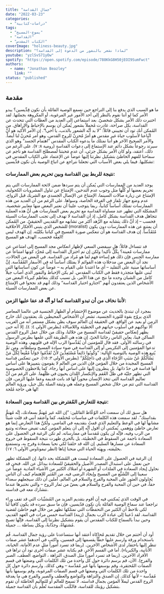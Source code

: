 ```yaml
---
title: "جمال القداسة"
date: "2022-03-23"
categories:
  - "دراسات-كتابية"
tags:
  - "يسوع-المسيح"
  - "القداسة"
  - "الكتاب المقدس"
coverImage: "holiness-beauty.jpg"
description: "لماذا نشعر بالنفور من الدعوة إلى القداسة؟"
youtube: "yzlSvS71yOw"
spotify: "https://open.spotify.com/episode/788KkG8H50jEOI9SumFwct"
authors:
  - name: "Jonathan Beazley"
    link: ""
status: "published"
---
```


## مقدمة

ما هو السبب الذي يدفع بنا إلى التراجع حين نسمع الوصية القائلة بأن نكون قِدِّيسين؟ يبدو الأمر كما لو أننا نقوم بالنظر إلى أحد الأمور غير المرغوبة، أو المكروهة بجملتها. لقد اختبرت ذلك الأمر بشكل شخصيّ. بعد استماعي إلى العديد من العظات التي تتحدث عن القداسة، بكل صراحة، غادرت مُحملاً بشعور يُمكن أن يوسم بالإحباط والإراهاق. من المُمكن أنك تود أن تجيبني قائلاً: ”لا بد أنَّه الشعور بالذنب، يا أخي!“. إن الأمر الأكيد هو أنَّ اتِّباعنا لأسلوب حياة غير مقدس هو أمرٌ مُحزِنٌ للروح القدس، وهو أمر مُحزنٌ لنا أيضاً. والأمر الصحيح الآخر هو أننا نمتلك ما يدعوه الكتاب المقدس ”اهتمام الجسد“ وهو الذي سيرتد رجوعاً بشكل دائم عند الإستماع إلى دعوات القداسة (رومية ٨: ٧). على الرغم من ذلك، أعتقد، ولو كان الأمر بشكل جزئي، أن عدم مَحبتنا لُمصطلح القداسة هو ناجم عن سماحنا للفهم الخاطئ بتشكيل نظرتنا إليها عوضاً عن الإعتماد على الكتاب المقدس في تشكليها. فيما يلي بعض الأسباب التي تجعلنا نتراجع عن اتباع الوصية بأن نكون قدِّيسين:

### نتيجة للربط بين القداسة وبين تحريم بعض الممارسات:

يوجد العديد من الممارسات التي يُمكن أن يتم سردها ضمن لائحة الممارسات التي يتم تحريم بعضها أو كُلِّها مثل وجوب عدم التدخين، الإمتناع عن تناول المشروبات الكحولية، الإمتناع عن زيارة صالات السينما، الإمتناع عن الإتصال الجسدي مع الشريك قبل الزواج، عدم وضع جهاز تلفاز في الغرفة الخاصة، وسواها. على الرغم من أن العديد من هذه الممارسات تمتلك أساساً كتابياً، ربما يتوجب علينا أن نعتبر البعض منها معايير شخصية. المشكلة التي تظهر عند مساواة القداسة مع تحريم بعض الممارسات هي أنَّ هذه العملية تتجاهل هدف القداسة بشكل كامل، إذ أن القداسة لا تهدف إلى تجنب الممارسات السيئة فحسب – إذ أنَّ ذلك يتشابه مع الزّهد أكثر من تشابهه مع التقديس الحقيقيّ. من المُمكن للشخص الذي يتبنى الأفكار الأخلاقية (moralist) أن يمتنع عن هذه الممارسات دون يكون مُتَقَدِّساً. إن هدف القداسة هو أن تنعكس صورة المسيح في كياننا بكليّته. إن الهدف ليس العِفَّة فحسب، الهدف هو المسيح!

قد تتساءل قائلاً: هل سيفضي السعي لإظهار انعكاس مجد المسيح إلى امتناعي عن ممارسات مُعينة؟ بِكُلِّ تأكيد! ولكن إن تم اختزال القداسة إلى مُجرَّد كونها امتناعاً عن ممارسة الجنس فإن ذلك هو إساءة فهم لما هو مُراد من القداسة. في البعض من الحالات، نجد أن البعض من مدخلات هذه القوائم لا يمتلك أساساً له في الأسفار المُقَدَّسة. إنَّ أساساتها مبنية على التقليد – أي ما اعتدنا على القيام به – عوضاً عن كون أساساتها التي تُبنى عليها متجذرة فقط في الكتاب المقدس. لم يكن الإحباط والنفور الذي أصاب جيلاً كامل من الشبان وحده ما نتج عن هذا الأمر، بل تسبب كذلك بتعاظم كبرياء البعض من الأشخاص الذين يعتقدون أنهم ”اجتازو اختبار القداسة“ وذلك أنهم قد نجحوا في الإمتناع عن بعض الممارسات السيئة.

### لأننا نخاف من أن تبدو القداسة كما لو أنَّه قد عفا عليها الزمن:

بمجرد أن تبتدئ بالحديث عن موضوع الإحتشام أو الطهار الجنسية في عالمنا المعاصر الذي يروّج بقوة للثورة الجنسية، تشعر أن الأشخاص المحيطين بك يعتقدون أنك خارج الزمن أو بعيد عن الواقع. في الحقيقة إن العالم سوف يظن بشكل مستمر أنه من الغريب ألا نواكبهم في أسلوب حياتهم في الخطيئة واللامبالاة (بطرس الأولى ٤: ٤). إلا أنه حين يظهر إنعكاس حقيقيّ لقداسة المسيح من خلالنا، وذلك من خلال عمل الروح القدس الساكن فينا، يعاين الناس رجائنا الحيّ. إن هذه هي الطريقة التي علمها بطرس الرسول في رسالته الأولى. فقد قال للمؤمنين أن يُقَدِّسوا الرب الإله في قلوبهم، وهذه الوصية تدعوا المؤمنين إلى التكريس أو إلى القداسة في ضوء سيادة المسيح وسلطانه. ومن ثمَّ يُتبِع هذه الوصية بالتوصية التالية: ”وَكُونُوا دَائِماً مُسْتَعِدِّينَ لأَنْ تُقَدِّمُوا جَوَاباً مُقْنِعاً لِكُلِّ مَنْ يَسْأَلُكُمْ عَنْ سَبَبِ الرَّجَاءِ الَّذِي فِي دَاخِلِكُمْ“ (بطرس الأولى ٣: ١٥). حين تنعكس قداسة المسيح المجيدة من خلال المؤمن فإن الذين من العالم لا يقومون بتمييزها على أساس أنها قداسة في حدّ ذاتها، بل ينظرون إليها على اساس أنها رجاء، كما يلاحظون الخصوصية التي تظهر جليّة في ظلّ العُقم والإنكسار اللذان يحيون في ظلّهما. على الرغم من أنَّ تعاليم القداسة التي تتخذ الإنسان محوراً لها قد باتت قديمة وعفا عليها الزمن، فإن القداسة التي تتم من خلال شخص المسيح وعمله هي وثيقة الصلة بكل جيل، ورؤية العالم لها هي حاجة مُلحة!

### نتيجة للتعارض المُفترض بين القداسة وبين السعادة:

هل سبق لك أن سمعت أحد الوُعَّاظ القائلين: ”إن الله غير مُهتمٍّ بسعادتك، إنَّه مُهتمٌّ بقداستك”. لقد سمعت هذه الكلمات في مناسبات مُختلفة، كما وأعتقد أنني قد قلت شيئاً مشابهاً لها في الوعظ والتعليم الذي قمتُ بتقديمه في الماضي. ولكنَّ هذا التعارض إنما هو تعارض خاطئ ووَهمي. يُمكنني أن أقول أنَّه إلى أن يتعلم المؤمن كيف تفيض سعادته وتنبع من الرب وفيه، فإنَّه لن يكون مُقدساً في ممارساته. لم تكن الرغبة في الحصول على السعادة ناجمة عن السقوط في الخطيئة، بل بالحري ظهرت نتيجة السقوط في خروج السعادة عن مسارها السليم. إن الله قد خلقنا لكي نحيا بسعادة وفرح به، ونستمتع بخليقته، وبِهِبَة الحياة التي منحنا إياها (انظر تيموثاوس الأولى ٦: ١٧).

إن الرغبة في الحصول على السعادة ليست هي المُشكلة بحد ذاتها، إن المشكلة تظهر حين نعمل على استبدال المصدر الأصيل والحقيقيّ للسعادة ببدائل عن الله. فنحن قد نحاول إيجاد السعادة في الملذات أو الشهرة أو امتلاك الكثير من الأشياء المادية عوضاً عن سعينا إلى التَّشَبُّع من المسيح وإيجاد الرضى فيه. من المُثير للإهتمام كيف أن الناس يُحاولون العثور على المحبة والفرح والسلام في العالم، آملين أن ذلك سيجعلهم سعداء حقاً، في حين أن المحبة والفرح والسلام هي بعضٌ من ثمار الروح – والتي نختبرها عندما نتشارك معه في قداسته.

في الوقت الذي يُمكنني فيه أن أقوم بتقديم المزيد من المُسَبِّبات التي قد تقف وراء تراجعنا عند سماع الوصية القائلة بأن نكون قدّيسين، فإن ما سبق سرده قد يكون كافياً لنا لكي نلاحظ أن الكثير من التحفظّات التي نمتلكها تظهر من خلال فهم خاطئ لقضية القداسة. لقد دُعينا إلى عبادة الرب بجمال (زينة) القداسة خمس مرات في العهد القديم، وحين نبدأ بالسماح للكتاب المقدس أن يقوم بتشكيل نظرتنا إلى القداسة، فإنَّها تصبح مُشتهاةً، وجذّابةً، وبكل بساطة … جميلة.

أود أن أختتم من خلال تقديم مُحاكاة أعتقد أنها ستساعدنا على رؤية جمال القداسة. قُم باستخدام ورقة وارسم عليها خطّاً يقسمها إلى قمسين، واكتب في أحدهما عشر صفات تنظر إليها باحتقار لدى الأشخاص الآخرين. (ربما قد تسرد أموراً مثل عدم الأمانة، الخيانة، الأنانية، والكبرياء). أما في القسم الآخر، قم بكتابة عشر صفات أُخرى تود أن تراها في الأفراد الآخرين. (ربما قد تسرد أموراً مثل الصدق، النزاهة ، التواضع، العطف، الصبر والفرح). الآن، قم برسم دائرة حول كل واحدة من تلك الكلمات التي وضعتها في قسم الصفات المُحتقرة، وقم بوسمها بأنها غير مُقدَّسة – وهي كذلك. وارسم دائرة حول كل واحدة من تلك الكلمات التي وضعتها في قسم الصفات المرغوبة، وقم بوسمها بأنها مُقدَّسة – لأنها كذلك. إن الصدق والنزاهة والتواضع والعطف والصبر والفرح هي ما يغدقة الروح القدس ليملأ المؤمن بجمال قداسته. لا تسمح للعالم أو للتعاليم الخاطئة أن تقوم بتشكيل رؤيتك للقداسة، فالكُتب المقدسة تُعلِّم بأن القداسة جميلة.

